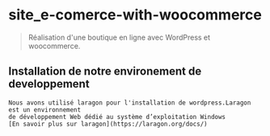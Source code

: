 # site_e-comerce-with-woocommerce
>Réalisation d'une boutique en ligne avec WordPress et woocommerce.
  ## Installation de notre environement de developpement
   
    Nous avons utilisé laragon pour l'installation de wordpress.Laragon est un environnement
    de développement Web dédié au système d’exploitation Windows
    [En savoir plus sur laragon](https://laragon.org/docs/)
    
